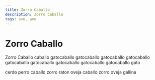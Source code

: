 ```yaml
---
title: Zorro Caballo
description: Zorro Caballo
tags: ave, ave
---
```


# Zorro Caballo

Zorro Caballo caballo gatocaballo gatocaballo gatocaballo gatocaballo gatocaballo gatocaballo gatocaballo gatocaballo gatocaballo gato

cerdo perro caballo zorro raton oveja caballo zorro oveja gallina